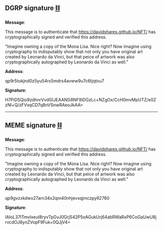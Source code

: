 ## DGRP signature [⛓️](https://simpleledger.info/token/40dfb58051e47fb98c9c4425055a6fc61268a52aebc22a84d6971ccf342b73be)

**Message**:

This message is to authenticate that https://davidshares.github.io/NFT/ has cryptographically signed and verified this address.

"Imagine owning a copy of the Mona Lisa. Nice right? Now imagine using cryptography to indisputably show that not only you have original art created by Leonardo da Vinci, but that peice of artwork was also cryptographically autographed by Leonardo da Vinci as well."

**Address**:

qp9r5tukjnd0z5yu54rs5mdrs4avww9u7c6tjqtxu7

**Signature**:

H7PiDSQio9zdhnrVvdGIJEAANG8NF9iDGzLc+NZgOx/CcH0mvMpUTZ/e0ZzNl+Q/zFVxqCD7q8nVSnwRAeoJkAA=

***

## MEME signature [⛓️](https://simpleledger.info/token/5061c13f999e917f519ece565eddc8cb5a20f3572902985396c40cf1435d0005)

**Message**:

This message is to authenticate that https://davidshares.github.io/NFT/ has cryptographically signed and verified this address.

"Imagine owning a copy of the Mona Lisa. Nice right? Now imagine using cryptography to indisputably show that not only you have original art created by Leonardo da Vinci, but that peice of artwork was also cryptographically autographed by Leonardo da Vinci as well."

**Address**:

qp9gvzxkdwx27arn34x2qm40nhjevxqjmczpy62760

**Signature**:

IAIoL37ITmvlxeuI8ryvTpGvJ0GrjS42P5oAGukUrj64abRWaRxP6CoGaUwU8jrvcdOJ8ynZVopF9Fuk+0QJjV4=

